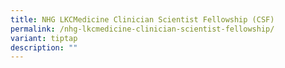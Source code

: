 ```yaml
---
title: NHG LKCMedicine Clinician Scientist Fellowship (CSF)
permalink: /nhg-lkcmedicine-clinician-scientist-fellowship/
variant: tiptap
description: ""
---
```

